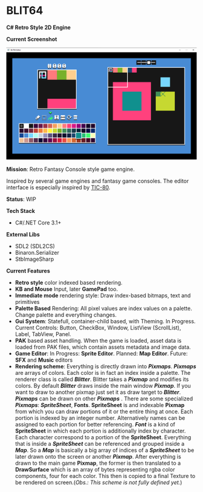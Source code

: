 # BLIT64
**C# Retro Style 2D Engine**

**Current Screenshot**

![BLIT64 Screenshot](https://github.com/rafaelvasco/BLIT64/blob/master/blit_64_screenshot.png "Screenshot")

**Mission**: Retro Fantasy Console style game engine.

Inspired by several game engines and fantasy game consoles. The editor interface is especially inspired by [TIC-80](https://github.com/nesbox/TIC-80).

**Status**: WIP

**Tech Stack**

 - C#/.NET Core 3.1+
 
 **External Libs**
 
 - SDL2 (SDL2CS)
 - Binaron.Serializer
 - StbImageSharp

**Current Features**

 - **Retro style** color indexed based rendering.
 - **KB and Mouse** Input, later **GamePad** too.
 - **Immediate mode** rendering style: Draw index-based bitmaps, text and primitives
 - **Palette Based** Rendering: All pixel values are index values on a palette. Change palette and everything changes.
 - **Gui System**: Statefull, container-child based, with Theming. In Progress. Current Controls: Button, CheckBox, Window, ListView (ScrollList), Label, TabView, Panel.
 - **PAK** based asset handling. When the game is loaded, asset data is loaded from PAK files, which contain assets metadata and image data. 
 - **Game Editor**: In Progress: **Sprite Editor**. Planned: **Map Editor**. Future: **SFX** and **Music** editors
 - **Rendering scheme**: Everything is directly drawn into ***Pixmaps***. ***Pixmaps*** are arrays of colors. Each color is in fact an index inside a palette. The renderer class is called ***Blitter***. Blitter takes a  ***Pixmap*** and modifies its colors. By default ***Blitter*** draws inside the main window ***Pixmap***. If you want to draw to another pixmap just set it as draw target to ***Blitter***.  ***Pixmaps*** can be drawn on other  ***Pixmaps*** . There are some specialized ***Pixmaps***:  ***SpriteSheet***, **Fonts**. **SpriteSheet** is and indexable **Pixmap** from which you can draw portions of it or the entire thing at once. Each portion is indexed by an integer number. Alternatively names can be assigned to each portion for better referencing. ***Font*** is a kind of **SpriteSheet** in which each portion is additionally index by character. Each character correspond to a portion of the **SpriteSheet**.  Everything that is inside a ***SpriteSheet*** can be referenced and grouped inside a ***Map***. So a ***Map*** is basically a big array of indices of a ***SpriteSheet*** to be later drawn onto the screen or another ***Pixmap***. After everything is drawn to the main game **Pixmap**, the former is then translated to a **DrawSurface**  which is an array of bytes representing rgba color components, four for each color. This then is copied to a final Texture to be rendered on screen.(*Obs.: This scheme is not fully defined yet.*)
